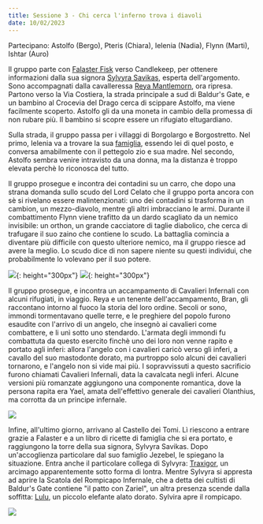 ```yaml
---
title: Sessione 3 - Chi cerca l'inferno trova i diavoli
date: 10/02/2023
---
```

Partecipano: Astolfo (Bergo), Pteris (Chiara), Ielenia (Nadia), Flynn (Marti), Ishtar (Auro)

Il gruppo parte con [Falaster Fisk](/star/npc/misc#falaster-fisk) verso Candlekeep, per ottenere informazioni dalla sua signora [Sylvyra Savikas](/star/npc/misc#sylvyra-savikas), esperta dell'argomento. Sono accompagnati dalla cavalleressa [Reya Mantlemorn](/star/npc/elturel#reya-mantlemorn), ora ripresa. Partono verso la Via Costiera, la strada principale a sud di Baldur's Gate, e un bambino al Crocevia del Drago cerca di scippare Astolfo, ma viene facilmente scoperto. Astolfo gli da una moneta in cambio della promessa di non rubare più. Il bambino si scopre essere un rifugiato eltugardiano.

Sulla strada, il gruppo passa per i villaggi di Borgolargo e Borgostretto. Nel primo, Ielenia va a trovare la sua [famiglia](/star/npc/pgrel#famiglia-di-ielenia), essendo lei di quel posto, e conversa amabilmente con il pettegolo zio e sua madre. Nel secondo, Astolfo sembra venire intravisto da una donna, ma la distanza è troppo elevata perchè lo riconosca del tutto.

Il gruppo prosegue e incontra dei contadini su un carro, che dopo una strana domanda sullo scudo del Lord Celato che il gruppo porta ancora con sè si rivelano essere malintenzionati: uno dei contadini si trasforma in un cambion, un mezzo-diavolo, mentre gli altri imbracciano le armi. Durante il combattimento Flynn viene trafitto da un dardo scagliato da un nemico invisibile: un orthon, un grande cacciatore di taglie diabolico, che cerca di trafugare il suo zaino che contiene lo scudo. La battaglia comincia a diventare più difficile con questo ulteriore nemico, ma il gruppo riesce ad avere la meglio. Lo scudo dice di non sapere niente su questi individui, che probabilmente lo volevano per il suo potere.

![](https://i.imgur.com/XKbgP7Y.png){: height="300px"} ![](https://i.imgur.com/75GNvII.png){: height="300px"}

Il gruppo prosegue, e incontra un accampamento di Cavalieri Infernali con alcuni rifugiati, in viaggio. Reya e un tenente dell'accampamento, Bran, gli raccontano intorno al fuoco la storia del loro ordine. Secoli or sono, immondi tormentavano quelle terre, e le preghiere del popolo furono esaudite con l'arrivo di un angelo, che insegnò ai cavalieri come combattere, e li unì sotto uno stendardo. L'armata degli immondi fu combattuta da questo esercito finchè uno dei loro non venne rapito e portato agli inferi: allora l'angelo con i cavalieri caricò verso gli inferi, a cavallo del suo mastodonte dorato, ma purtroppo solo alcuni dei cavalieri tornarono, e l'angelo non si vide mai più. I sopravvissuti a questo sacrificio furono chiamati Cavalieri Infernali, data la cavalcata negli inferi. Alcune versioni più romanzate aggiungono una componente romantica, dove la persona rapita era Yael, amata dell'effettivo generale dei cavalieri Olanthius, ma corrotta da un principe infernale.

![](https://5e.tools/img/adventure/BGDIA/024-why5x-01-05.png)

Infine, all'ultimo giorno, arrivano al Castello dei Tomi. Lì riescono a entrare grazie a Falaster e a un libro di ricette di famiglia che si era portato, e raggiungono la torre della sua signora, Sylvyra Savikas. Dopo un'accoglienza particolare dal suo famiglio Jezebel, le spiegano la situazione. Entra anche il particolare collega di Sylvyra: [Traxigor](/star/npc/misc#traxigor), un arcimago apparentemente sotto forma di lontra. Mentre Sylvyra si appresta ad aprire la Scatola del Rompicapo Infernale, che a detta dei cultisti di Baldur's Gate contiene "il patto con Zariel", un altra presenza scende dalla soffitta: [Lulu](/star/npc/avernus#lulu), un piccolo elefante alato dorato. Sylvira apre il rompicapo.

![](https://5e.tools/img/adventure/BGDIA/025-a1ei6-01-07.jpg)